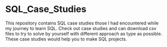 # SQL_Case_Studies
This repository contains SQL case studies those I had encountered while my journey to learn SQL. Check out case studies and can download csv files to try to solve by yourself with different approach as type as possible. These case studies would help you to make SQL projects.  
